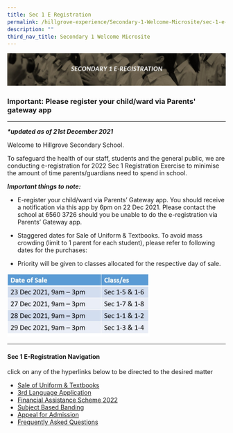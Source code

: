 ```yaml
---
title: Sec 1 E Registration
permalink: /hillgrove-experience/Secondary-1-Welcome-Microsite/sec-1-e-registraton/
description: ""
third_nav_title: Secondary 1 Welcome Microsite
---
```

![](/images/sec%201%20eregistration.jpg)
### **Important: Please register your child/ward via Parents' gateway app**

-------------------------------------------------------------------------------
_**\*updated as of 21st December 2021**_

Welcome to Hillgrove Secondary School.

To safeguard the health of our staff, students and the general public, we are conducting e-registration for 2022 Sec 1 Registration Exercise to minimise the amount of time parents/guardians need to spend in school.

_**Important things to note:**_

*   E-register your child/ward via Parents’ Gateway app. You should receive a notification via this app by 6pm on 22 Dec 2021. Please contact the school at 6560 3726 should you be unable to do the e-registration via Parents’ Gateway app.
    
*   Staggered dates for Sale of Uniform & Textbooks. To avoid mass crowding (limit to 1 parent for each student), please refer to following dates for the purchases:
    
*   Priority will be given to classes allocated for the respective day of sale.

<img src="/images/sec%201%20date%20of%20sale.jpg" 
     style="width:65%">
		 
-------------------------------------------------------------------------------
#### **Sec 1 E-Registration Navigation**
click on any of the hyperlinks below to be directed to the desired matter

* [Sale of Uniform & Textbooks](/hillgrove-experience/Secondary-1-Welcome-Microsite/sec-1-e-registraton/sale-of-uniform-textbooks/)
* [3rd Language Application](/hillgrove-experience/Secondary-1-Welcome-Microsite/sec-1-e-registraton/3rd-language-application/)
* [Financial Assistance Scheme 2022](/hillgrove-experience/Secondary-1-Welcome-Microsite/sec-1-e-registraton/FAS-2022/)
* [Subject Based Banding](/hillgrove-experience/Secondary-1-Welcome-Microsite/sec-1-e-registraton/subject-based/)
* [Appeal for Admission](/hillgrove-experience/Secondary-1-Welcome-Microsite/sec-1-e-registraton/appeal-for-admission/)
* [Frequently Asked Questions](/hillgrove-experience/Secondary-1-Welcome-Microsite/sec-1-e-registraton/faq/)